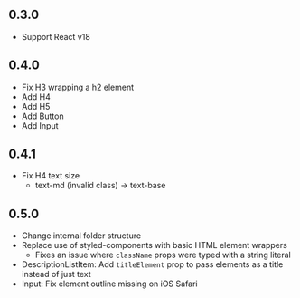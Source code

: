 ## 0.3.0

- Support React v18

## 0.4.0

- Fix H3 wrapping a h2 element
- Add H4
- Add H5
- Add Button
- Add Input

## 0.4.1

- Fix H4 text size
  - text-md (invalid class) -> text-base

## 0.5.0

- Change internal folder structure
- Replace use of styled-components with basic HTML element wrappers
  - Fixes an issue where `className` props were typed with a string literal
- DescriptionListItem: Add `titleElement` prop to pass elements as a title instead of just text
- Input: Fix element outline missing on iOS Safari

